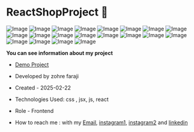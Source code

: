 # ReactShopProject 🛒

![Image](https://github.com/user-attachments/assets/08625af0-fb0e-47d0-995d-d3152bce7d13)
![Image](https://github.com/user-attachments/assets/4ed620f6-ea1e-45de-97ea-6c49d426a548)
![Image](https://github.com/user-attachments/assets/3891b7b6-b660-4869-a68f-634d47671e3c)
![Image](https://github.com/user-attachments/assets/9f509b60-5b28-4184-a109-8777fdcda9fb)
![Image](https://github.com/user-attachments/assets/5c7347c7-69c5-4a7e-a61c-03c495f57fa1)
![Image](https://github.com/user-attachments/assets/9fcdb537-11d0-470f-8018-d3cfca9a5b25)
![Image](https://github.com/user-attachments/assets/812c1308-0983-4963-9aa7-ed737dd26464)
![Image](https://github.com/user-attachments/assets/ea5568f3-94fa-4037-bc29-ac7698f5be20)
![Image](https://github.com/user-attachments/assets/922f90bb-4c0b-44a5-8a29-0e4cf9328c94)
![Image](https://github.com/user-attachments/assets/9b5adcea-44a3-47e0-aa1b-3b43a88ef24c)
![Image](https://github.com/user-attachments/assets/e8ec4c4a-ec74-4d4a-a27a-297079d23bef)
![Image](https://github.com/user-attachments/assets/76517712-967b-4360-93ac-21e6e56054df)
![Image](https://github.com/user-attachments/assets/441e0a15-a3b5-4be5-9a56-7a12b183d51f)
![Image](https://github.com/user-attachments/assets/830829eb-423a-43b1-a297-e87393f625e8)
![Image](https://github.com/user-attachments/assets/bdc36057-34ed-4fac-a4a9-84e8ba7b6410)
![Image](https://github.com/user-attachments/assets/d3e1fbc3-a2f5-40b2-ad98-4d6d1360172b)
![Image](https://github.com/user-attachments/assets/b91351d3-d495-4f58-933a-73e992ee5255)
![Image](https://github.com/user-attachments/assets/44dd25b0-f883-4913-9881-8d4bb42beed5)
![Image](https://github.com/user-attachments/assets/4223078d-05cc-40bd-8f24-5c0d197539ea)
![Image](https://github.com/user-attachments/assets/0ee289c3-146d-4193-8370-7f78e6fde44e)

**You can see information about my project**
- [Demo Project](https://react-shop-project-dun.vercel.app/)

- Developed by zohre faraji

- Created - 2025-02-22

- Technologies Used: css , jsx, js, react

- Role - Frontend

- How to reach me : with my [Email](mailto:zohre.faraji.212@gmail.com), [instagram1](https://www.instagram.com/zohrefarajii212?igsh=MXkxdDgzY3dtcmZyaA==), [instagram2](https://www.instagram.com/zohrefaraji212/) and [linkedin](https://www.linkedin.com/in/zohre-faraji-41822315a/)
